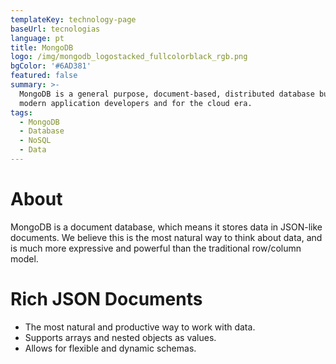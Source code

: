 ```yaml
---
templateKey: technology-page
baseUrl: tecnologias
language: pt
title: MongoDB
logo: /img/mongodb_logostacked_fullcolorblack_rgb.png
bgColor: '#6AD381'
featured: false
summary: >-
  MongoDB is a general purpose, document-based, distributed database built for
  modern application developers and for the cloud era. 
tags:
  - MongoDB
  - Database
  - NoSQL
  - Data
---
```

# About

MongoDB is a document database, which means it stores data in JSON-like documents. We believe this is the most natural way to think about data, and is much more expressive and powerful than the traditional row/column model.

# Rich JSON Documents

- The most natural and productive way to work with data.
- Supports arrays and nested objects as values.
- Allows for flexible and dynamic schemas.
